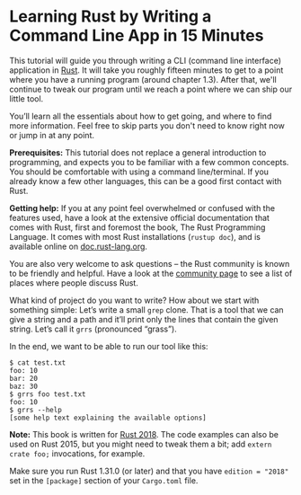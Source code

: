 # Learning Rust by Writing a Command Line App in 15 Minutes

This tutorial will guide you through writing
a CLI (command line interface) application
in [Rust].
It will take you roughly fifteen minutes
to get to a point where you have a running program
(around chapter 1.3).
After that, we'll continue to tweak our program
until we reach a point where we can ship our little tool.

[Rust]: https://rust-lang.org/

You’ll learn all the essentials about how to get going,
and where to find more information.
Feel free to skip parts you don't need to know right now
or jump in at any point.

<aside>

**Prerequisites:**
This tutorial does not replace a general introduction to programming,
and expects you to be familiar with a few common concepts.
You should be comfortable with using a command line/terminal.
If you already know a few other languages,
this can be a good first contact with Rust.

**Getting help:**
If you at any point feel overwhelmed or confused with the features used,
have a look at the extensive official documentation that comes with Rust,
first and foremost the book,
The Rust Programming Language.
It comes with most Rust installations
(`rustup doc`),
and is available online on [doc.rust-lang.org].

[doc.rust-lang.org]: https://doc.rust-lang.org

You are also very welcome to ask questions –
the Rust community is known to be friendly and helpful.
Have a look at the [community page]
to see a list of places where people discuss Rust.

[community page]: https://www.rust-lang.org/en-US/community.html

</aside>

What kind of project do you want to write?
How about we start with something simple:
Let’s write a small `grep` clone.
That is a tool that we can give a string and a path
and it’ll print only the lines that contain the given string.
Let’s call it `grrs` (pronounced “grass”).

In the end,
we want to be able to run our tool like this:

```console
$ cat test.txt
foo: 10
bar: 20
baz: 30
$ grrs foo test.txt
foo: 10
$ grrs --help
[some help text explaining the available options]
```

<aside class="note">

**Note:**
This book is written for [Rust 2018].
The code examples can also be used on Rust 2015,
but you might need to tweak them a bit;
add `extern crate foo;` invocations, for example.

Make sure you run Rust 1.31.0 (or later)
and that you have `edition = "2018"` set
in the `[package]` section of your `Cargo.toml` file.

[Rust 2018]: https://rust-lang-nursery.github.io/edition-guide/

</aside>
